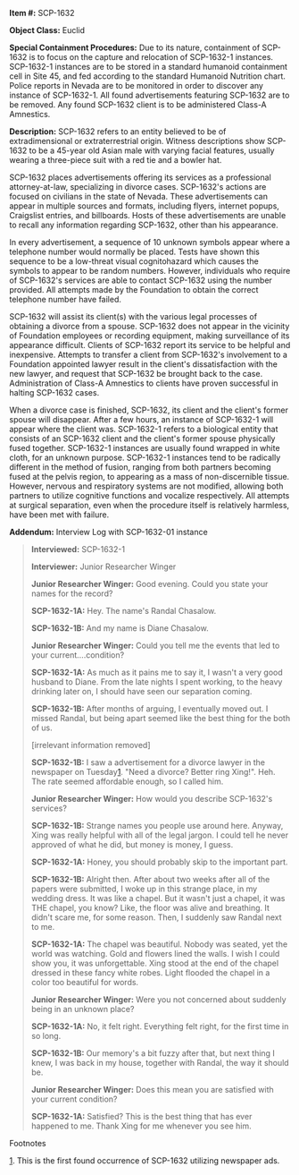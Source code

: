 **Item #:** SCP-1632

**Object Class:** Euclid

**Special Containment Procedures:** Due to its nature, containment of SCP-1632 is to focus on the capture and relocation of SCP-1632-1 instances. SCP-1632-1 instances are to be stored in a standard humanoid containment cell in Site 45, and fed according to the standard Humanoid Nutrition chart. Police reports in Nevada are to be monitored in order to discover any instance of SCP-1632-1. All found advertisements featuring SCP-1632 are to be removed. Any found SCP-1632 client is to be administered Class-A Amnestics.

**Description:** SCP-1632 refers to an entity believed to be of extradimensional or extraterrestrial origin. Witness descriptions show SCP-1632 to be a 45-year old Asian male with varying facial features, usually wearing a three-piece suit with a red tie and a bowler hat.

SCP-1632 places advertisements offering its services as a professional attorney-at-law, specializing in divorce cases. SCP-1632's actions are focused on civilians in the state of Nevada. These advertisements can appear in multiple sources and formats, including flyers, internet popups, Craigslist entries, and billboards. Hosts of these advertisements are unable to recall any information regarding SCP-1632, other than his appearance.

In every advertisement, a sequence of 10 unknown symbols appear where a telephone number would normally be placed. Tests have shown this sequence to be a low-threat visual cognitohazard which causes the symbols to appear to be random numbers. However, individuals who require of SCP-1632's services are able to contact SCP-1632 using the number provided. All attempts made by the Foundation to obtain the correct telephone number have failed.

SCP-1632 will assist its client(s) with the various legal processes of obtaining a divorce from a spouse. SCP-1632 does not appear in the vicinity of Foundation employees or recording equipment, making surveillance of its appearance difficult. Clients of SCP-1632 report its service to be helpful and inexpensive. Attempts to transfer a client from SCP-1632's involvement to a Foundation appointed lawyer result in the client's dissatisfaction with the new lawyer, and request that SCP-1632 be brought back to the case. Administration of Class-A Amnestics to clients have proven successful in halting SCP-1632 cases.

When a divorce case is finished, SCP-1632, its client and the client's former spouse will disappear. After a few hours, an instance of SCP-1632-1 will appear where the client was. SCP-1632-1 refers to a biological entity that consists of an SCP-1632 client and the client's former spouse physically fused together. SCP-1632-1 instances are usually found wrapped in white cloth, for an unknown purpose. SCP-1632-1 instances tend to be radically different in the method of fusion, ranging from both partners becoming fused at the pelvis region, to appearing as a mass of non-discernible tissue. However, nervous and respiratory systems are not modified, allowing both partners to utilize cognitive functions and vocalize respectively. All attempts at surgical separation, even when the procedure itself is relatively harmless, have been met with failure.

**Addendum:** Interview Log with SCP-1632-01 instance

> **Interviewed:** SCP-1632-1
> 
> **Interviewer:** Junior Researcher Winger
> 
> **Junior Researcher Winger:** Good evening. Could you state your names for the record?
> 
> **SCP-1632-1A:** Hey. The name's Randal Chasalow.
> 
> **SCP-1632-1B:** And my name is Diane Chasalow.
> 
> **Junior Researcher Winger:** Could you tell me the events that led to your current….condition?
> 
> **SCP-1632-1A:** As much as it pains me to say it, I wasn't a very good husband to Diane. From the late nights I spent working, to the heavy drinking later on, I should have seen our separation coming.
> 
> **SCP-1632-1B:** After months of arguing, I eventually moved out. I missed Randal, but being apart seemed like the best thing for the both of us.
> 
> \[irrelevant information removed\]
> 
> **SCP-1632-1B:** I saw a advertisement for a divorce lawyer in the newspaper on Tuesday[1](javascript:;). "Need a divorce? Better ring Xing!". Heh. The rate seemed affordable enough, so I called him.
> 
> **Junior Researcher Winger:** How would you describe SCP-1632's services?
> 
> **SCP-1632-1B:** Strange names you people use around here. Anyway, Xing was really helpful with all of the legal jargon. I could tell he never approved of what he did, but money is money, I guess.
> 
> **SCP-1632-1A:** Honey, you should probably skip to the important part.
> 
> **SCP-1632-1B:** Alright then. After about two weeks after all of the papers were submitted, I woke up in this strange place, in my wedding dress. It was like a chapel. But it wasn't just a chapel, it was THE chapel, you know? Like, the floor was alive and breathing. It didn't scare me, for some reason. Then, I suddenly saw Randal next to me.
> 
> **SCP-1632-1A:** The chapel was beautiful. Nobody was seated, yet the world was watching. Gold and flowers lined the walls. I wish I could show you, it was unforgettable. Xing stood at the end of the chapel dressed in these fancy white robes. Light flooded the chapel in a color too beautiful for words.
> 
> **Junior Researcher Winger:** Were you not concerned about suddenly being in an unknown place?
> 
> **SCP-1632-1A:** No, it felt right. Everything felt right, for the first time in so long.
> 
> **SCP-1632-1B:** Our memory's a bit fuzzy after that, but next thing I knew, I was back in my house, together with Randal, the way it should be.
> 
> **Junior Researcher Winger:** Does this mean you are satisfied with your current condition?
> 
> **SCP-1632-1A:** Satisfied? This is the best thing that has ever happened to me. Thank Xing for me whenever you see him.

Footnotes

[1](javascript:;). This is the first found occurrence of SCP-1632 utilizing newspaper ads.